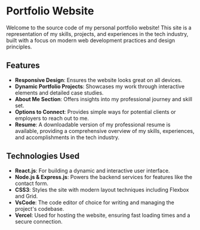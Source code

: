 # Portfolio Website

Welcome to the source code of my personal portfolio website! This site is a representation of my skills, projects, and experiences in the tech industry, built with a focus on modern web development practices and design principles.

## Features

- **Responsive Design**: Ensures the website looks great on all devices.
- **Dynamic Portfolio Projects**: Showcases my work through interactive elements and detailed case studies.
- **About Me Section**: Offers insights into my professional journey and skill set.
- **Options to Connect**: Provides simple ways for potential clients or employers to reach out to me.
- **Resume**: A downloadable version of my professional resume is available, providing a comprehensive overview of my skills, experiences, and accomplishments in the tech industry.

## Technologies Used

- **React.js**: For building a dynamic and interactive user interface.
- **Node.js & Express.js**: Powers the backend services for features like the contact form.
- **CSS3**: Styles the site with modern layout techniques including Flexbox and Grid.
- **VsCode**: The code editor of choice for writing and managing the project's codebase.
- **Vercel**: Used for hosting the website, ensuring fast loading times and a secure connection.

